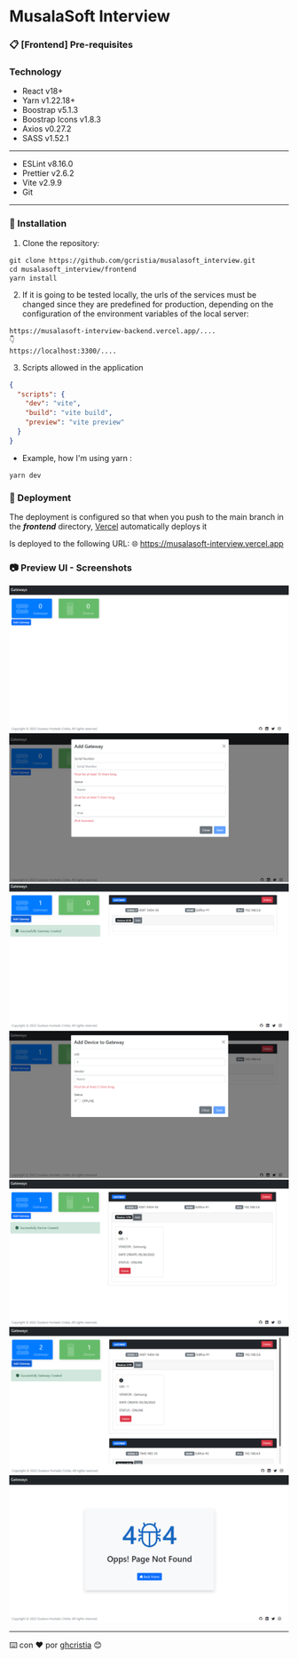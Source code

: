 # MusalaSoft Interview

### 📋 [Frontend] Pre-requisites

### Technology

* React v18+
* Yarn v1.22.18+
* Boostrap v5.1.3
* Boostrap Icons v1.8.3
* Axios v0.27.2
* SASS v1.52.1

---
* ESLint v8.16.0
* Prettier v2.6.2
* Vite v2.9.9
* Git
---

### 🔧 Installation

1. Clone the repository:

``` 
git clone https://github.com/gcristia/musalasoft_interview.git
cd musalasoft_interview/frontend
yarn install
```

2. If it is going to be tested locally, the urls of the services must be changed since they are predefined for production, depending on the configuration of the environment variables of the local server:

```
https://musalasoft-interview-backend.vercel.app/....
👇
https://localhost:3300/....
```

3. Scripts allowed in the application

```json
{
  "scripts": {
    "dev": "vite",
    "build": "vite build",
    "preview": "vite preview"
  }
}
```
* Example, how I'm using yarn :
```
yarn dev
```

### 🚀 Deployment
The deployment is configured so that when you push to the main branch in the **_frontend_** directory, [Vercel](https://vercel.com/) automatically deploys it

Is deployed to the following URL:
🌐  https://musalasoft-interview.vercel.app


### 📷 Preview UI - Screenshots

![Home](https://github.com/gcristia/musalasoft_interview/blob/main/docs/frontend/UI1.png?raw=true)
![Add Gateway](https://github.com/gcristia/musalasoft_interview/blob/main/docs/frontend/UI2.png?raw=true)
![Home-Add Gateway](https://github.com/gcristia/musalasoft_interview/blob/main/docs/frontend/UI3.png?raw=true)
![Add Device to Gateway](https://github.com/gcristia/musalasoft_interview/blob/main/docs/frontend/UI4.png?raw=true)
![Home-Add Device to Gateway](https://github.com/gcristia/musalasoft_interview/blob/main/docs/frontend/UI5.png?raw=true)
![Home -Some Gateway](https://github.com/gcristia/musalasoft_interview/blob/main/docs/frontend/UI6.png?raw=true)
![Page Not Found](https://github.com/gcristia/musalasoft_interview/blob/main/docs/frontend/UI7.png?raw=true)


---
⌨️ con ❤️ por [ghcristia](https://www.linkedin.com/in/gustavo-hurtado-cristia-b68195117) 😊
